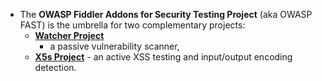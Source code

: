   - The **OWASP Fiddler Addons for Security Testing Project** (aka OWASP
    FAST) is the umbrella for two complementary projects:
      - **[Watcher Project](Projects/OWASP_Watcher_Project "wikilink")**
        - a passive vulnerability scanner,
      - **[X5s Project](Projects/OWASP_X5s_Project "wikilink")** - an
        active XSS testing and input/output encoding detection.